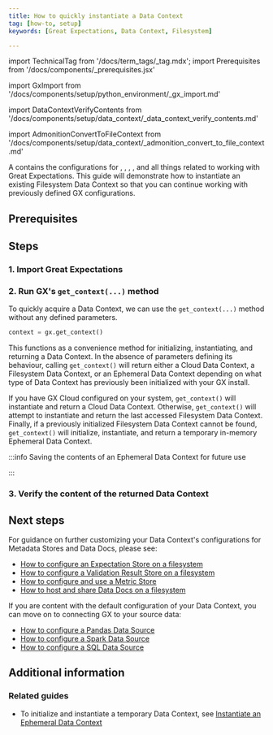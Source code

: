 ```yaml
---
title: How to quickly instantiate a Data Context
tag: [how-to, setup]
keywords: [Great Expectations, Data Context, Filesystem]

---
```


import TechnicalTag from '/docs/term_tags/_tag.mdx';
import Prerequisites from '/docs/components/_prerequisites.jsx'

<!-- ### 1. Import Great Expectations -->
import GxImport from '/docs/components/setup/python_environment/_gx_import.md'

<!--- ### 3. Verify the content of the Data Context -->
import DataContextVerifyContents from '/docs/components/setup/data_context/_data_context_verify_contents.md'

import AdmonitionConvertToFileContext from '/docs/components/setup/data_context/_admonition_convert_to_file_context.md'

A <TechnicalTag tag="data_context" text="Data Context" /> contains the configurations for <TechnicalTag tag="expectation" text="Expectations" />, <TechnicalTag tag="store" text="Metadata Stores" />, <TechnicalTag tag="data_docs" text="Data Docs" />, <TechnicalTag tag="checkpoint" text="Checkpoints" />, and all things related to working with Great Expectations.  This guide will demonstrate how to instantiate an existing Filesystem Data Context so that you can continue working with previously defined GX configurations.

## Prerequisites

<Prerequisites requirePython = {false} requireInstallation = {true} requireDataContext = {false} requireSourceData = {null} requireDatasource = {false} requireExpectationSuite = {false}>


</Prerequisites>

## Steps

### 1. Import Great Expectations

<GxImport />

### 2. Run GX's `get_context(...)` method

To quickly acquire a Data Context, we can use the `get_context(...)` method without any defined parameters.

```python title="Python code"
context = gx.get_context()
```

This functions as a convenience method for initializing, instantiating, and returning a Data Context.  In the absence of parameters defining its behaviour, calling `get_context()` will return either a Cloud Data Context, a Filesystem Data Context, or an Ephemeral Data Context depending on what type of Data Context has previously been initialized with your GX install.

If you have GX Cloud configured on your system, `get_context()` will instantiate and return a Cloud Data Context. Otherwise, `get_context()` will attempt to instantiate and return the last accessed Filesystem Data Context. Finally, if a previously initialized Filesystem Data Context cannot be found, `get_context()` will initialize, instantiate, and return a temporary in-memory Ephemeral Data Context.


:::info Saving the contents of an Ephemeral Data Context for future use

<AdmonitionConvertToFileContext />

:::

### 3. Verify the content of the returned Data Context

<DataContextVerifyContents />

## Next steps

For guidance on further customizing your Data Context's configurations for Metadata Stores and Data Docs, please see:
- [How to configure an Expectation Store on a filesystem](/docs/guides/setup/configuring_metadata_stores/how_to_configure_an_expectation_store_on_a_filesystem)
- [How to configure a Validation Result Store on a filesystem](/docs/guides/setup/configuring_metadata_stores/how_to_configure_a_validation_result_store_on_a_filesystem)
- [How to configure and use a Metric Store](/docs/guides/setup/configuring_metadata_stores/how_to_configure_a_metricsstore)
- [How to host and share Data Docs on a filesystem](/docs/guides/setup/configuring_data_docs/how_to_host_and_share_data_docs_on_a_filesystem)

If you are content with the default configuration of your Data Context, you can move on to connecting GX to your source data:
- [How to configure a Pandas Data Source](/docs/0.15.50/guides/connecting_to_your_data/datasource_configuration/how_to_configure_a_pandas_datasource)
- [How to configure a Spark Data Source](/docs/0.15.50/guides/connecting_to_your_data/datasource_configuration/how_to_configure_a_spark_datasource)
- [How to configure a SQL Data Source](/docs/0.15.50/guides/connecting_to_your_data/datasource_configuration/how_to_configure_a_sql_datasource)

## Additional information

### Related guides

- To initialize and instantiate a temporary Data Context, see [Instantiate an Ephemeral Data Context](/docs/guides/setup/configuring_data_contexts/instantiating_data_contexts/instantiate_data_context)

<!-- TODO
To instantiate an existing Data Context, reference:
- How to quickly instantiate a Data Context
- How to instantiate a specific Filesystem Data Context

To initialize and instantiate a temporary Data Context, see:
- How to instantiate an in-memory Ephemeral Data Context
-->

<!-- TODO
### Code examples

To see the full source code used for the examples in this guide, please reference the following scripts in our GitHub repository:
- [script_name.py](https://path/to/the/script/on/github.com)
-->